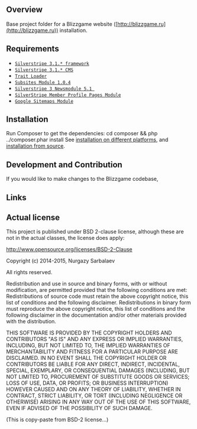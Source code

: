 ## Overview

Base project folder for a Blizzgame website ([http://blizzgame.ru](http://blizzgame.ru)) installation.

## Requirements

* [`Silverstripe 3.1.* framework`](https://github.com/silverstripe/Sapphire)
* [`Silverstripe 3.1.* CMS`](https://github.com/silverstripe/silverstripe-cms)
* [`Trait Loader`](https://git.simon.geek.nz/simon_w/trait-loader)
* [`Subsites Module 1.0.4`](https://github.com/silverstripe/silverstripe-subsites)
* [`Silverstripe 3 Newsmodule 5.1 `](https://github.com/Firesphere/silverstripe-newsmodule/)
* [`SilverStripe Member Profile Pages Module`](https://github.com/silverstripe-australia/silverstripe-memberprofiles)
* [`Google Sitemaps Module`](https://github.com/silverstripe-labs/silverstripe-googlesitemaps)


## Installation ##
Run Composer to get the dependencies: cd composer && php ../composer.phar install
See [installation on different platforms](http://doc.silverstripe.org/framework/en/installation/),
and [installation from source](http://doc.silverstripe.org/framework/en/installation/from-source).

## Development and Contribution ##

If you would like to make changes to the Blizzgame codebase,

## Links ##

## Actual license

This project is published under BSD 2-clause license, although these are not in the actual classes, the license does apply:

http://www.opensource.org/licenses/BSD-2-Clause

Copyright (c) 2014-2015, Nurgazy Sarbalaev

All rights reserved.

Redistribution and use in source and binary forms, with or without modification, are permitted provided that the following conditions are met:
Redistributions of source code must retain the above copyright notice, this list of conditions and the following disclaimer.
Redistributions in binary form must reproduce the above copyright notice, this list of conditions and the following disclaimer in the documentation and/or other materials provided with the distribution.

THIS SOFTWARE IS PROVIDED BY THE COPYRIGHT HOLDERS AND CONTRIBUTORS "AS IS" AND ANY EXPRESS OR IMPLIED WARRANTIES, INCLUDING, BUT NOT LIMITED TO, THE IMPLIED WARRANTIES OF MERCHANTABILITY AND FITNESS FOR A PARTICULAR PURPOSE ARE DISCLAIMED. IN NO EVENT SHALL THE COPYRIGHT HOLDER OR CONTRIBUTORS BE LIABLE FOR ANY DIRECT, INDIRECT, INCIDENTAL, SPECIAL, EXEMPLARY, OR CONSEQUENTIAL DAMAGES (INCLUDING, BUT NOT LIMITED TO, PROCUREMENT OF SUBSTITUTE GOODS OR SERVICES; LOSS OF USE, DATA, OR PROFITS; OR BUSINESS INTERRUPTION) HOWEVER CAUSED AND ON ANY THEORY OF LIABILITY, WHETHER IN CONTRACT, STRICT LIABILITY, OR TORT (INCLUDING NEGLIGENCE OR OTHERWISE) ARISING IN ANY WAY OUT OF THE USE OF THIS SOFTWARE, EVEN IF ADVISED OF THE POSSIBILITY OF SUCH DAMAGE.

(This is copy-paste from BSD-2 license...)